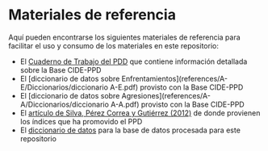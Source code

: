 # Materiales de referencia

Aqu&iacute; pueden encontrarse los siguientes materiales de referencia para facilitar el uso y consumo de los materiales en este repositorio:

* El [Cuaderno de Trabajo del PDD](20170202_095133_14._atuesta_siordia__madrazo__la_guerra_contra_las_drogas_en_mexico_registros_oficiales_de_eventos_durante_el_periodo_de_diciembre_de_2006_a_noviembre_de_2011.pdf) que contiene informaci&oacute;n detallada sobre la Base CIDE-PPD
* El [diccionario de datos sobre Enfrentamientos](references/A-E/Diccionarios/diccionario A-E.pdf) provisto con la Base CIDE-PPD
* El [diccionario de datos sobre Agresiones](references/A-A/Diccionarios/diccionario A-A.pdf) provisto con la Base CIDE-PPD
* El [art&iacute;culo de Silva, P&eacute;rez Correa y Guti&eacute;rrez (2012)](references/Silva_etal2020.pdf) de donde provienen los &iacute;ndices que ha promovido el PPD
* El [diccionario de datos](DataDictionary.md) para la base de datos procesada para este repositorio



